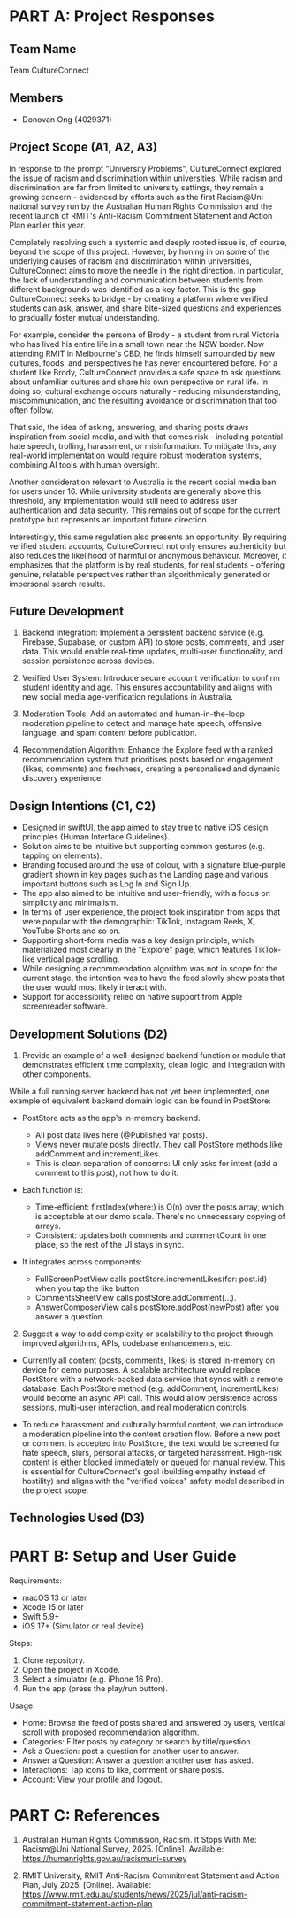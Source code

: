 # PART A: Project Responses
## Team Name
Team CultureConnect

## Members
- Donovan Ong (4029371)

## Project Scope (A1, A2, A3)
In response to the prompt "University Problems", CultureConnect explored the issue of racism and discrimination within universities. While racism and discrimination are far from limited to university settings, they remain a growing concern - evidenced by efforts such as the first Racism@Uni national survey run by the Australian Human Rights Commission and the recent launch of RMIT's Anti-Racism Commitment Statement and Action Plan earlier this year.

Completely resolving such a systemic and deeply rooted issue is, of course, beyond the scope of this project. However, by honing in on some of the underlying causes of racism and discrimination within universities, CultureConnect aims to move the needle in the right direction. In particular, the lack of understanding and communication between students from different backgrounds was identified as a key factor. This is the gap CultureConnect seeks to bridge - by creating a platform where verified students can ask, answer, and share bite-sized questions and experiences to gradually foster mutual understanding.

For example, consider the persona of Brody - a student from rural Victoria who has lived his entire life in a small town near the NSW border. Now attending RMIT in Melbourne's CBD, he finds himself surrounded by new cultures, foods, and perspectives he has never encountered before. For a student like Brody, CultureConnect provides a safe space to ask questions about unfamiliar cultures and share his own perspective on rural life. In doing so, cultural exchange occurs naturally - reducing misunderstanding, miscommunication, and the resulting avoidance or discrimination that too often follow.

That said, the idea of asking, answering, and sharing posts draws inspiration from social media, and with that comes risk - including potential hate speech, trolling, harassment, or misinformation. To mitigate this, any real-world implementation would require robust moderation systems, combining AI tools with human oversight.

Another consideration relevant to Australia is the recent social media ban for users under 16. While university students are generally above this threshold, any implementation would still need to address user authentication and data security. This remains out of scope for the current prototype but represents an important future direction.

Interestingly, this same regulation also presents an opportunity. By requiring verified student accounts, CultureConnect not only ensures authenticity but also reduces the likelihood of harmful or anonymous behaviour. Moreover, it emphasizes that the platform is by real students, for real students - offering genuine, relatable perspectives rather than algorithmically generated or impersonal search results.
## Future Development
1. Backend Integration:
Implement a persistent backend service (e.g. Firebase, Supabase, or custom API) to store posts, comments, and user data. This would enable real-time updates, multi-user functionality, and session persistence across devices.

2. Verified User System:
Introduce secure account verification to confirm student identity and age. This ensures accountability and aligns with new social media age-verification regulations in Australia.

3. Moderation Tools:
Add an automated and human-in-the-loop moderation pipeline to detect and manage hate speech, offensive language, and spam content before publication.

4. Recommendation Algorithm:
Enhance the Explore feed with a ranked recommendation system that prioritises posts based on engagement (likes, comments) and freshness, creating a personalised and dynamic discovery experience.

## Design Intentions (C1, C2)
- Designed in swiftUI, the app aimed to stay true to native iOS design principles (Human Interface Guidelines).
- Solution aims to be intuitive but supporting common gestures (e.g. tapping on elements).
- Branding focused around the use of colour, with a signature blue-purple gradient shown in key pages such as the Landing page and various important buttons such as Log In and Sign Up.
- The app also aimed to be intuitive and user-friendly, with a focus on simplicity and minimalism.
- In terms of user experience, the project took inspiration from apps that were popular with the demographic: TikTok, Instagram Reels, X, YouTube Shorts and so on.
- Supporting short-form media was a key design principle, which materialized most clearly in the "Explore" page, which features TikTok-like vertical page scrolling.
- While designing a recommendation algorithm was not in scope for the current stage, the intention was to have the feed slowly show posts that the user would most likely interact with.
- Support for accessibility relied on native support from Apple screenreader software.

## Development Solutions (D2)
1. Provide an example of a well-designed backend function or module that demonstrates efficient time complexity, clean logic, and integration with other components.

While a full running server backend has not yet been implemented, one example of equivalent backend domain logic can be found in PostStore:
- PostStore acts as the app's in-memory backend.
    - All post data lives here (@Published var posts).
    - Views never mutate posts directly. They call PostStore methods like addComment and incrementLikes.
    - This is clean separation of concerns: UI only asks for intent (add a comment to this post), not how to do it.

- Each function is:
    - Time-efficient: firstIndex(where:) is O(n) over the posts array, which is acceptable at our demo scale. There's no unnecessary copying of arrays.
    - Consistent: updates both comments and commentCount in one place, so the rest of the UI stays in sync.

- It integrates across components:
    - FullScreenPostView calls postStore.incrementLikes(for: post.id) when you tap the like button.
    - CommentsSheetView calls postStore.addComment(...).
    - AnswerComposerView calls postStore.addPost(newPost) after you answer a question.

2. Suggest a way to add complexity or scalability to the project through improved algorithms, APIs, codebase enhancements, etc.

- Currently all content (posts, comments, likes) is stored in-memory on device for demo purposes. A scalable architecture would replace PostStore with a network-backed data service that syncs with a remote database. Each PostStore method (e.g. addComment, incrementLikes) would become an async API call. This would allow persistence across sessions, multi-user interaction, and real moderation controls.

- To reduce harassment and culturally harmful content, we can introduce a moderation pipeline into the content creation flow. Before a new post or comment is accepted into PostStore, the text would be screened for hate speech, slurs, personal attacks, or targeted harassment. High-risk content is either blocked immediately or queued for manual review. This is essential for CultureConnect's goal (building empathy instead of hostility) and aligns with the "verified voices" safety model described in the project scope.

## Technologies Used (D3)

# PART B: Setup and User Guide
Requirements:
- macOS 13 or later
- Xcode 15 or later
- Swift 5.9+
- iOS 17+ (Simulator or real device)

Steps:
1. Clone repository.
2. Open the project in Xcode.
3. Select a simulator (e.g. iPhone 16 Pro).
4. Run the app (press the play/run button).

Usage:
- Home: Browse the feed of posts shared and answered by users, vertical scroll with proposed recommendation algorithm.
- Categories: Filter posts by category or search by title/question.
- Ask a Question: post a question for another user to answer.
- Answer a Question: Answer a question another user has asked.
- Interactions: Tap icons to like, comment or share posts.
- Account: View your profile and logout.

# PART C: References
1. Australian Human Rights Commission, Racism. It Stops With Me: Racism@Uni National Survey, 2025. [Online]. Available: https://humanrights.gov.au/racismuni-survey

2. RMIT University, RMIT Anti-Racism Commitment Statement and Action Plan, July 2025. [Online]. Available: https://www.rmit.edu.au/students/news/2025/jul/anti-racism-commitment-statement-action-plan
